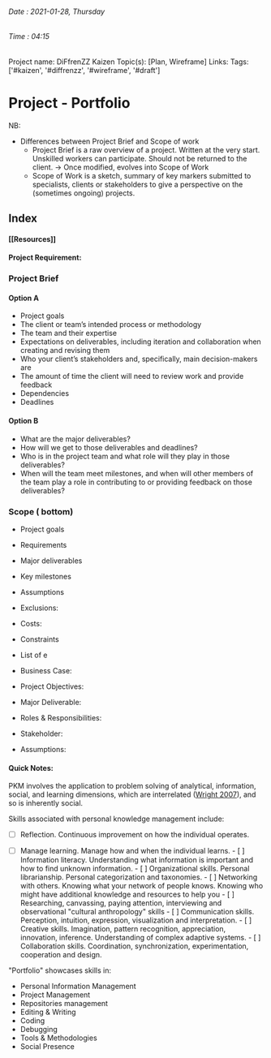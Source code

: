 ###### Date : 2021-01-28, Thursday 
###### Time : 04:15


Project name: DiFfrenZZ Kaizen
Topic(s): [Plan, Wireframe]
Links:
Tags: ['#kaizen', '#diffrenzz', '#wireframe', '#draft']




# Project - Portfolio

NB: 
* Differences between Project Brief and Scope of work
    - Project Brief is a raw overview of a project. Written at the very start. Unskilled workers can participate. Should not be returned to the client.
    -> Once modified, evolves into Scope of Work
    - Scope of Work is a sketch, summary of key markers submitted to specialists, clients or stakeholders to give a perspective on the (sometimes ongoing) projects.


## Index

#### [[Resources]]

#### Project Requirement:


### Project Brief

#### Option A
-   Project goals
-   The client or team’s intended process or methodology
-   The team and their expertise
-   Expectations on deliverables, including iteration and collaboration when creating and revising them
-   Who your client’s stakeholders and, specifically, main decision-makers are
-   The amount of time the client will need to review work and provide feedback
-   Dependencies
-   Deadlines

#### Option B
* What are the major deliverables? 
* How will we get to those deliverables and deadlines?
* Who is in the project team and what role will they play in those deliverables?
* When will the team meet milestones, and when will other members of the team play a role in contributing to or providing feedback on those deliverables?


### Scope ( bottom)


- Project goals
- Requirements
- Major deliverables
- Key milestones
- Assumptions
- Exclusions:
- Costs:
- Constraints 


- List of e
- Business Case:
- Project Objectives:
- Major Deliverable:
- Roles & Responsibilities:
- Stakeholder:
- Assumptions: 

 


#### Quick Notes:

PKM involves the application to problem solving of analytical, information, social, and learning dimensions, which are interrelated ([Wright 2007](https://www.wikiwand.com/en/Personal_knowledge_management#CITEREFWright2007)), and so is inherently social.

Skills associated with personal knowledge management include:

   - [ ] Reflection. Continuous improvement on how the individual operates.
   - [ ] Manage learning. Manage how and when the individual learns.
    - [ ] Information literacy. Understanding what information is important and how to find unknown information.
    - [ ] Organizational skills. Personal librarianship. Personal categorization and taxonomies.
    - [ ] Networking with others. Knowing what your network of people knows. Knowing who might have additional knowledge and resources to help you
    - [ ] Researching, canvassing, paying attention, interviewing and observational "cultural anthropology" skills
    - [ ] Communication skills. Perception, intuition, expression, visualization and interpretation.
    - [ ] Creative skills. Imagination, pattern recognition, appreciation, innovation, inference. Understanding of complex adaptive systems.
    - [ ] Collaboration skills. Coordination, synchronization, experimentation, cooperation and design.


"Portfolio" showcases skills in:
- Personal Information Management
- Project Management
- Repositories management
- Editing & Writing
- Coding
- Debugging
- Tools & Methodologies
- Social Presence 